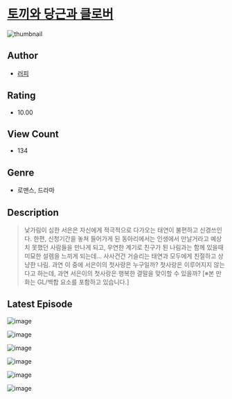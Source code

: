 # [토끼와 당근과 클로버](https://comic.naver.com/challenge/list?titleId=810408)
![thumbnail](https://image-comic.pstatic.net/user_contents_data/challenge_comic/2023/05/23/326038/upload_3689402682204894003_480x623.jpeg)

## Author
- [러피](https://comic.naver.com/artistTitle?id=326038)

## Rating
- 10.00

## View Count
- 134

## Genre
- 로맨스, 드라마

## Description
> 낯가림이 심한 서은은 자신에게 적극적으로 다가오는 태연이 불편하고 신경쓰인다. 한편, 신청기간을 놓쳐 들어가게 된 동아리에서는 인생에서 만날거라고 예상치 못했던 사람들을 만나게 되고, 우연한 계기로 친구가 된 나림과는 함께 있을때 미묘한 설렘을 느끼게 되는데... 사사건건 거슬리는 태연과 모두에게 친절하고 상냥한 나림. 과연 이 중에 서은이의 첫사랑은 누구일까? 첫사랑은 이루어지지 않는다고 하는데, 과연 서은이의 첫사랑은 행복한 결말을 맞이할 수 있을까? [※본 만화는 GL/백합 요소를 포함하고 있습니다.]


## Latest Episode
![image](https://image-comic.pstatic.net/user_contents_data/challenge_comic/2023/05/23/326038/upload_7149803265116420401.jpeg)

![image](https://image-comic.pstatic.net/user_contents_data/challenge_comic/2023/05/23/326038/upload_7377803523911727415.jpeg)

![image](https://image-comic.pstatic.net/user_contents_data/challenge_comic/2023/05/23/326038/upload_3774410337888383545.jpeg)

![image](https://image-comic.pstatic.net/user_contents_data/challenge_comic/2023/05/23/326038/upload_3631366094904963128.jpeg)

![image](https://image-comic.pstatic.net/user_contents_data/challenge_comic/2023/05/23/326038/upload_4121697678343091249.jpeg)

![image](https://image-comic.pstatic.net/user_contents_data/challenge_comic/2023/05/23/326038/upload_3559361255903213111.jpeg)
